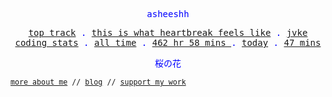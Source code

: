 <p align="center" style="color:blue"><samp>asheeshh</samp></p>        <p align="center" style="color:blue">        <samp>            <a href="https://open.spotify.com/track/33aLws184a7SVqraKuDqI3">top track</a> .            <a href="https://open.spotify.com/track/33aLws184a7SVqraKuDqI3">this is what heartbreak feels like</a> .            <a href="https://open.spotify.com/track/33aLws184a7SVqraKuDqI3">jvke</a></br>            <a href="https://wakatime.com/@asheeshh">coding stats</a> .            <a href="https://wakatime.com/@asheeshh">all time</a> .            <a href="https://wakatime.com/@asheeshh">            462 hr 58 mins        </a> .            <a href="https://wakatime.com/@asheeshh">today</a> .            <a href="https://wakatime.com/@asheeshh">47 mins</a>        </samp>        </p>        <p align="center" style="color:blue"><samp>桜の花</samp></p>                <sub><samp><a href="https://asheeshh.ninja/about/">more about me</a> // <a href="https://dev.to/asheeshh">blog</a> // <a href="https://buymeacoffee.com/asheeshh">support my work</a></samp></sub>